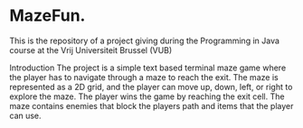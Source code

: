 # MazeFun.
This is the repository of a project giving during the Programming in Java course at the Vrij Universiteit Brussel (VUB)

Introduction
The project is a simple text based terminal maze game where the player has to navigate through a maze to reach the exit. The maze is represented as a 2D grid, and the player can move up, down, left, or right to explore the maze. The player wins the game by reaching the exit cell. The maze contains enemies that block the players path and items that the player can use.
